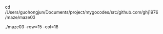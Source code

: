 
cd /Users/guohongjun/Documents/project/mygocodes/src/github.com/ghj1976/maze/maze03


./maze03 -row=15 -col=18